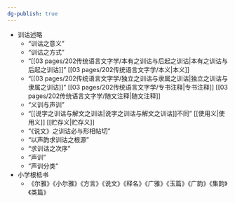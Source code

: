 ```yaml
---
dg-publish: true
---
```

- 训诂述略
	- “训诂之意义”
	- “训诂之方式”
	- “[[03 pages/202传统语言文字学/本有之训诂与后起之训诂\|本有之训诂与后起之训诂]]” [[03 pages/202传统语言文字学/本义\|本义]]
	- “[[03 pages/202传统语言文字学/独立之训诂与隶属之训诂\|独立之训诂与隶属之训诂]]” [[03 pages/202传统语言文字学/专书注释\|专书注释]] [[03 pages/202传统语言文字学/随文注释\|随文注释]]
	- “义训与声训”
	- “[[说字之训诂与解文之训诂\|说字之训诂与解文之训诂]]不同” [[使用义\|使用义]] [[贮存义\|贮存义]]
	- “《说文》之训诂必与形相帖切”
	- “以声韵求训诂之根源”
	- “求训诂之次序”
	- “声训”
	- “声训分类”
- 小学根柢书
	- 《尔雅》《小尔雅》《方言》《说文》《释名》《广雅》《玉篇》《广韵》《集韵》《类篇》
